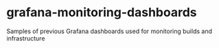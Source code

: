 # grafana-monitoring-dashboards
Samples of previous Grafana dashboards used for monitoring builds and infrastructure
